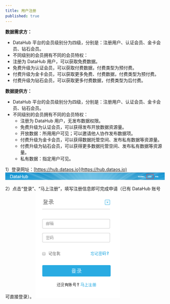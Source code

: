 ```yaml
---
title: 用户注册
published: true
---
```


**数据需求方：**

- DataHub 平台的会员级别分为四级，分别是：注册用户、认证会员、金卡会员、钻石会员。
- 不同级别的会员拥有不同的会员特权：
 - 注册为 DataHub 用户，可以获取免费数据。
 - 免费升级为认证会员，可以获取付费数据，付费类型为预付费。
 - 付费升级为金卡会员，可以获取更多免费、付费数据，付费类型为预付费。
 - 付费升级为钻石会员，可以获取更多付费数据，付费类型为后付费。

**数据提供方：**

- DataHub 平台的会员级别分为四级，分别是：注册用户、认证会员、金卡会员、钻石会员。
- 不同级别的会员拥有不同的会员特权：
 	- 注册为 DataHub 用户，无发布数据权限。
	- 免费升级为认证会员，可以获得发布开放数据资源量。
	 - 开放数据：所用用户可见；可以邀请他人协作发布数据项。
	- 付费升级为金卡会员，可以获得数据托管空间、发布私有数据等资源量。
	- 付费升级为钻石会员，可以获得更多数据托管空间、发布私有数据等资源量。
	 - 私有数据：指定用户可见。
	 
1）登录网址：[https://hub.dataos.io](https://hub.dataos.io)
![](login.png)

2）点击“登录”、“马上注册”，填写注册信息即可完成申请（已有 DataHub 账号可直接登录）。
![](register.png)